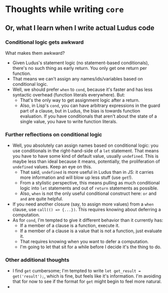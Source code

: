 # Thoughts while writing `core`
## Or, what I learn when I write actual Ludus code

### Conditional logic gets awkward
What makes them awkward?
* Given Ludus's statement logic (no statement-based conditionals), there's no such thing as early return. You only get one return per function.
* That means we can't assign any names/ids/variables based on conditional logic. 
* Well, we should prefer `when` to `cond`, because it's faster and has less syntactic overhead (function literals everywhere). But:
    - That's the only way to get assignment logic after a return.
    - Also, in Lisp's `cond`, you can have arbitrary expressions in the guard part of a clause, but in Ludus, the bias is towards function evaluation. If you have conditionals that aren't about the state of a single value, you have to write function literals.

### Further reflections on conditional logic
* Well, you absolutely can assign names based on conditional logic: you use conditionals in the right-hand-side of a `let` statement. That means you have to have some kind of default value, usually `undefined`. This is maybe less than ideal because it means, potentially, the proliferation of `undefined` values. Keep an eye on this.
    - That said, `undefined` is more useful in Ludus than in JS: it carries more information and will blow up less stuff (use `get`!).
    - From a stylistic perspective, this means pulling as much conditional logic into `let` statements and out of `return` statements as possible.
    - Also, `when` is not the only useful conditional construct here: `or` and `and` are quite helpful.
* If you need another closure (say, to assign more values) from a `when` clause, use `call(() => {...})`. This requires knowing about deferring a computation.
* As for `cond`, I'm tempted to give it different behavior than it currently has:
    - If a member of a clause is a function, execute it.
    - If a member of a clause is a value that is not a function, just evaluate it.
    - That requires knowing when you want to defer a computation.
    - I'm going to let that sit for a while before I decide it's the thing to do.

### Other additional thoughts
* I find `get` cumbersome; I'm tempted to write `let get_result = get('result');`, which is fine, but feels like it's information. I'm avoiding that for now to see if the format for `get` might begin to feel more natural.
* 